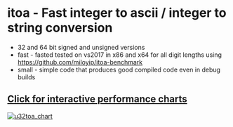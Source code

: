 # itoa - Fast integer to ascii / integer to string conversion
- 32 and 64 bit signed and unsigned versions
- fast - fasted tested on vs2017 in x86 and x64 for all digit lengths using https://github.com/miloyip/itoa-benchmark
- small - simple code that produces good compiled code even in debug builds

## **[Click for interactive performance charts](https://jeaiii.github.io/itoa/)**

[![u32toa_chart](https://github.com/jeaiii/itoa/blob/main/chart.png)](https://jeaiii.github.io/itoa/)
